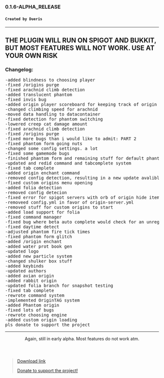 <h3>0.1.6-ALPHA_RELEASE<h3>
<h4><code>Created by Dueris</code><h4>
<hr>
<h2>THE PLUGIN WILL RUN ON SPIGOT AND BUKKIT, BUT MOST FEATURES WILL NOT WORK. USE AT YOUR OWN RISK</h2>
<h3>Changelog:</h3>
<pre>
-added blindness to choosing player
-fixed /origins purge
-fixed arachnid climb detection
-added translucent phantom
-fixed invis bug
-added origin player scoreboard for keeping track of origin players
-changed climbing speed for arachnid
-moved data handling to datacontainer
-fixed detection for phantom switching
-lowered creep cat damage amount
-fixed arachnid climb detection
-fixed /origins purge
-fixed more bugs than i would like to admit: PART 2
-fixed phantom form going nuts
-changed some config settings. a lot
-fixed some gamemode bugs
-finished phantom form and remaining stuff for default phantom
-updated and redid command and tabcomplete system
-fixed tab complete
-added origin enchant command
-removed config detection, resulting in a new update avalible method
-fixed custom origins menu opening
-added folia detection
-removed config detecion
-fixed error for spigot servers with orb of origin hide item specs
-removeed config.yml in favor of origin-server.yml
-removed stuff for custom origins to start
-added load support for folia
-fixed command manager
-fixed bug where beta auto complete would check for an unregistered config line
-fixed daytime detect
-adjusted phantom fire tick times
-fixed phantom form glitch
-added /origin enchant
-added water prot book gen
-updated logo
-added new particle system
-changed shulker box stuff
-added keybinds
-updated authors
-added avian origin
-added rabbit origin
-updated folia branch for snapshot testing
-fixed tab complete
-rewrote command system
-implemented OriginTAG system
-added Phantom origin
-fixed lots of bugs
-rewrote choosing engine
-added custom origin loading
pls donate to support the project
</pre>
<hr>
<header>Again, still in early alpha. Most features do not work atm.</header>
<blockquote><a href="https://modrinth.com/plugins/GenesisMC" rel="noopener nofollow ugc">Download link</a>

<a href="https://streamelements.com/duerismc/tip" rel="noopener nofollow ugc">Donate to support the project!</a>
</blockquote>
